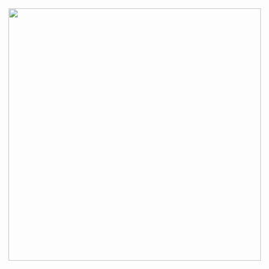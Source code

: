 <img src="https://media.giphy.com/media/el8TV2MMqtFtDmF92D/giphy-downsized-large.gif" width="500"/>

